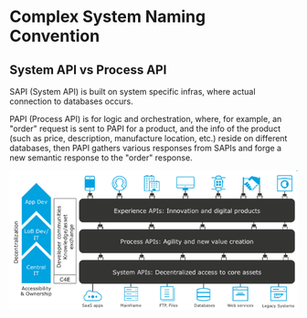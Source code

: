 # Complex System Naming Convention

## System API vs Process API

SAPI (System API) is built on system specific infras, where actual connection to databases occurs.

PAPI (Process API) is for logic and orchestration, where, for example, an "order" request is sent to PAPI for a product, and the info of the product (such as price, description, manufacture location, etc.) reside on different databases, then PAPI gathers various responses from SAPIs and forge a new semantic response to the "order" response.

![api-led-connectivity](imgs/api-led-connectivity.png "api-led-connectivity")
